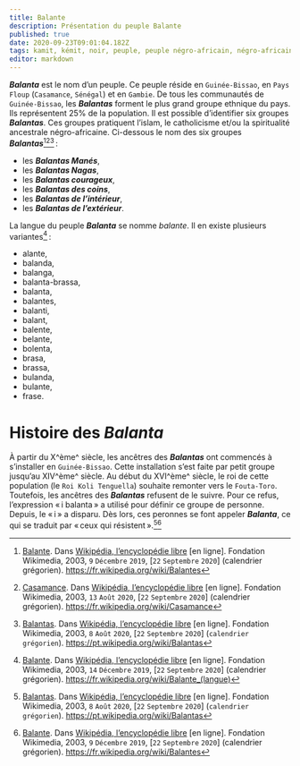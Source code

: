 ```yaml
---
title: Balante
description: Présentation du peuple Balante
published: true
date: 2020-09-23T09:01:04.182Z
tags: kamit, kémit, noir, peuple, peuple négro-africain, négro-africain, négro-africaine, peuple noir, peuple kamit, peuple kémit, guinée-bissao, peuple de guinée-bissao, balante, peuple balante
editor: markdown
---
```


***Balanta*** est le nom d’un peuple. Ce peuple réside en `Guinée-Bissao`, en `Pays Floup` (`Casamance`, `Sénégal`) et en `Gambie`. De tous les communautés de `Guinée-Bissao`, les ***Balantas*** forment le plus grand groupe ethnique du pays. Ils représentent 25% de la population.
Il est possible d’identifier six groupes ***Balantas***. Ces groupes pratiquent l’islam, le catholicisme et/ou la spiritualité ancestrale négro-africaine. Ci-dessous le nom des six groupes ***Balantas***[^1][^2][^4] :

- les ***Balantas Manés***,
- les ***Balantas Nagas***,
- les ***Balantas courageux***,
- les ***Balantas des coins***,
- les ***Balantas de l’intérieur***,
- les ***Balantas de l’extérieur***.

La langue du peuple ***Balanta*** se nomme *balante*. Il en existe plusieurs variantes[^3] :

- alante,
- balanda,
- balanga,
- balanta-brassa,
- balanta,
- balantes,
- balanti,
- balant,
- balente,
- belante,
- bolenta,
- brasa,
- brassa,
- bulanda,
- bulante,
- frase.

# Histoire des ***Balanta***

À partir du X^ème^ siècle, les ancêtres des ***Balantas*** ont commencés à s’installer en `Guinée-Bissao`. Cette installation s’est faite par petit groupe jusqu’au XIV^ème^ siècle.
Au début du XVI^ème^ siècle, le roi de cette population (le `Roi Koli Tenguella`) souhaite remonter vers le `Fouta-Toro`. Toutefois, les ancêtres des ***Balantas*** refusent de le suivre. Pour ce refus, l’expression « i balanta » a utilisé pour définir ce groupe de personne. Depuis, le « i » a disparu. Dès lors, ces peronnes se font appeler ***Balanta***, ce qui se traduit par « ceux qui résistent ».[^4][^1]

[^1]: [Balante](https://fr.wikipedia.org/wiki/Balantes). Dans [Wikipédia, l’encyclopédie libre](https://fr.wikipedia.org) [en ligne]. Fondation Wikimedia, 2003, `9` `Décembre` `2019`, [`22` `Septembre` `2020`]  (calendrier grégorien). https://fr.wikipedia.org/wiki/Balantes

[^2]: [Casamance](https://fr.wikipedia.org/wiki/Casamance). Dans [Wikipédia, l’encyclopédie libre](https://fr.wikipedia.org) [en ligne]. Fondation Wikimedia, 2003, `13` `Août` `2020`, [`22` `Septembre` `2020`]  (calendrier grégorien). https://fr.wikipedia.org/wiki/Casamance

[^3]: [Balante](https://fr.wikipedia.org/wiki/Balante_(langue)). Dans [Wikipédia, l’encyclopédie libre](https://fr.wikipedia.org) [en ligne]. Fondation Wikimedia, 2003, `14` `Décembre` `2019`, [`22` `Septembre` `2020`]  (calendrier grégorien). https://fr.wikipedia.org/wiki/Balante_(langue)

[^4]: [Balantas](https://pt.wikipedia.org/wiki/Balantas). Dans [Wikipédia, l’encyclopédie libre](https://fr.wikipedia.org) [en ligne]. Fondation Wikimedia, 2003, `8` `Août` `2020`, [`22` `Septembre` `2020`]  (`calendrier grégorien`). https://pt.wikipedia.org/wiki/Balantas